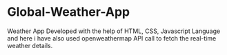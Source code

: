 # Global-Weather-App

Weather App Developed with the help of HTML, CSS, Javascript Language and here i have also used openweathermap API call to fetch the real-time weather details.
